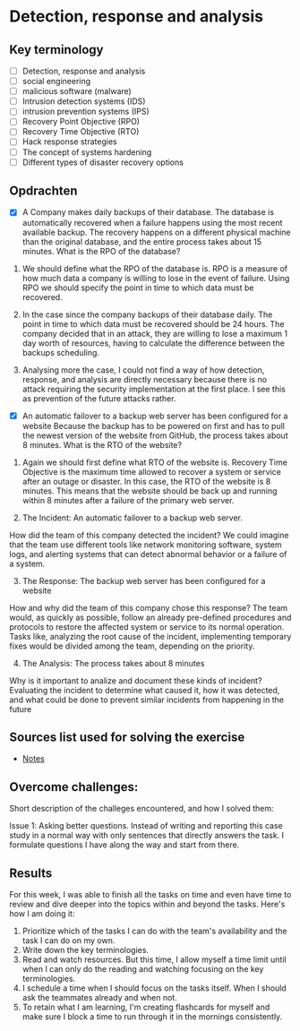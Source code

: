 # Detection, response and analysis

## Key terminology

- [ ] Detection, response and analysis
- [ ] social engineering
- [ ] malicious software (malware)
- [ ] Intrusion detection systems (IDS)
- [ ] intrusion prevention systems (IPS)
- [ ] Recovery Point Objective (RPO)
- [ ] Recovery Time Objective (RTO)
- [ ] Hack response strategies
- [ ] The concept of systems hardening
- [ ] Different types of disaster recovery options

## Opdrachten

- [x] A Company makes daily backups of their database. The database is automatically recovered when a failure happens using the most recent available backup. The recovery happens on a different physical machine than the original database, and the entire process takes about 15 minutes. What is the RPO of the database?

1. We should define what the RPO of the database is. RPO is a measure of how much data a company is willing to lose in the event of failure. Using RPO we should specify the point in time to which data must be recovered.

2. In the case since the company backups of their database daily. The point in time to which data must be recovered should be 24 hours. The company decided that in an attack, they are willing to lose a maximum 1 day worth of resources, having to calculate the difference between the backups scheduling.

3. Analysing more the case, I could not find a way of how detection, response, and analysis are directly necessary because there is no attack requiring the security implementation at the first place. I see this as prevention of the future attacks rather.

- [x] An automatic failover to a backup web server has been configured for a website Because the backup has to be powered on first and has to pull the newest version of the website from GitHub, the process takes about 8 minutes. What is the RTO of the website?

1. Again we should first define what RTO of the website is. Recovery Time Objective is the maximum time allowed to recover a system or service after an outage or disaster. In this case, the RTO of the website is 8 minutes. This means that the website should be back up and running within 8 minutes after a failure of the primary web server.

2. The Incident: An automatic failover to a backup web server.

How did the team of this company detected the incident? We could imagine that the team use different tools like network monitoring software, system logs, and alerting systems that can detect abnormal behavior or a failure of a system.

3. The Response: The backup web server has been configured for a website

How and why did the team of this company chose this response? The team would, as quickly as possible, follow an already pre-defined procedures and protocols to restore the affected system or service to its normal operation. Tasks like, analyzing the root cause of the incident, implementing temporary fixes would be divided among the team, depending on the priority.

4. The Analysis: The process takes about 8 minutes

Why is it important to analize and document these kinds of incident? Evaluating the incident to determine what caused it, how it was detected, and what could be done to prevent similar incidents from happening in the future

## Sources list used for solving the exercise

- [Notes](https://drive.google.com/drive/folders/1ngTMmDk8hX61yQQGFieqFLswh6UdoEGO)

## Overcome challenges:

Short description of the challeges encountered, and how I solved them:

Issue 1: Asking better questions. Instead of writing and reporting this case study in a normal way with only sentences that directly answers the task. I formulate questions I have along the way and start from there.

## Results

For this week, I was able to finish all the tasks on time and even have time to review and dive deeper into the topics within and beyond the tasks. Here's how I am doing it:

1. Prioritize which of the tasks I can do with the team's availability and the task I can do on my own.
2. Write down the key terminologies.
3. Read and watch resources. But this time, I allow myself a time limit until when I can only do the reading and watching focusing on the key terminologies.
4. I schedule a time when I should focus on the tasks itself. When I should ask the teammates already and when not.
5. To retain what I am learning, I'm creating flashcards for myself and make sure I block a time to run through it in the mornings consistently.
